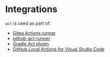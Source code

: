 # Integrations

`act` is used as part of:

- [Gitea Actions runner](https://gitea.com/gitea/act_runner)
- [github-act-runner](https://github.com/ChristopherHX/github-act-runner)
- [Gradle Act plugin](https://github.com/pshevche/gradle-act-plugin)
- [GitHub Local Actions for Visual Studio Code](https://sanjulaganepola.github.io/github-local-actions-docs/)
